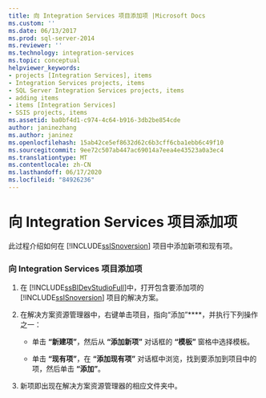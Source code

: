 ```yaml
---
title: 向 Integration Services 项目添加项 |Microsoft Docs
ms.custom: ''
ms.date: 06/13/2017
ms.prod: sql-server-2014
ms.reviewer: ''
ms.technology: integration-services
ms.topic: conceptual
helpviewer_keywords:
- projects [Integration Services], items
- Integration Services projects, items
- SQL Server Integration Services projects, items
- adding items
- items [Integration Services]
- SSIS projects, items
ms.assetid: ba0bf4d1-c974-4c64-b916-3db2be854cde
author: janinezhang
ms.author: janinez
ms.openlocfilehash: 15ab42ce5ef8632d62c6b3cff6cba1ebb6c49f10
ms.sourcegitcommit: 9ee72c507ab447ac69014a7eea4e43523a0a3ec4
ms.translationtype: MT
ms.contentlocale: zh-CN
ms.lasthandoff: 06/17/2020
ms.locfileid: "84926236"
---
```

# <a name="add-an-item-to-an-integration-services-project"></a>向 Integration Services 项目添加项
  此过程介绍如何在 [!INCLUDE[ssISnoversion](../includes/ssisnoversion-md.md)] 项目中添加新项和现有项。  
  
### <a name="to-add-an-item-to-an-integration-services-project"></a>向 Integration Services 项目添加项  
  
1.  在 [!INCLUDE[ssBIDevStudioFull](../includes/ssbidevstudiofull-md.md)]中，打开包含要添加项的 [!INCLUDE[ssISnoversion](../includes/ssisnoversion-md.md)] 项目的解决方案。  
  
2.  在解决方案资源管理器中，右键单击项目，指向“添加”****，并执行下列操作之一：  
  
    -   单击 **“新建项”**，然后从 **“添加新项”** 对话框的 **“模板”** 窗格中选择模板。  
  
    -   单击 **“现有项”**，在 **“添加现有项”** 对话框中浏览，找到要添加到项目中的项，然后单击 **“添加”**。  
  
3.  新项即出现在解决方案资源管理器的相应文件夹中。  
  
  
